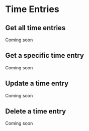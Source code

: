 # Time Entries

## Get all time entries

<aside class="notice">
  Coming soon
</aside>

## Get a specific time entry

<aside class="notice">
  Coming soon
</aside>

## Update a time entry

<aside class="notice">
  Coming soon
</aside>

## Delete a time entry

<aside class="notice">
  Coming soon
</aside>